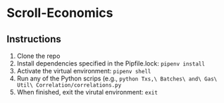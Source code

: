 # Scroll-Economics

## Instructions
1. Clone the repo
2. Install dependencies specified in the Pipfile.lock: `pipenv install`
3. Activate the virtual environment: `pipenv shell`
4. Run any of the Python scrips (e.g., `python Txs,\ Batches\ and\ Gas\ Util\ Correlation/correlations.py`
5. When finished, exit the virutal environment: `exit`
